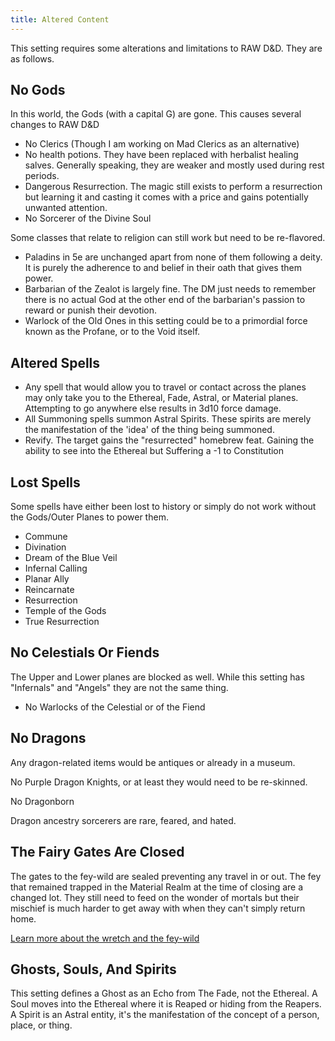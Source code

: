 ```yaml
---
title: Altered Content
---
```

This setting requires some alterations and limitations to RAW D&D. They are as follows.

## No Gods

In this world, the Gods (with a capital G) are gone. This causes several changes to RAW D&D

* No Clerics (Though I am working on Mad Clerics as an alternative)
* No health potions. They have been replaced with herbalist healing salves. Generally speaking, they are weaker and mostly used during rest periods.
* Dangerous Resurrection. The magic still exists to perform a resurrection but learning it and casting it comes with a price and gains potentially unwanted attention.
* No Sorcerer of the Divine Soul

Some classes that relate to religion can still work but need to be re-flavored.

* Paladins in 5e are unchanged apart from none of them following a deity. It is purely the adherence to and belief in their oath that gives them power.
* Barbarian of the Zealot is largely fine. The DM just needs to remember there is no actual God at the other end of the barbarian's passion to reward or punish their devotion.
* Warlock of the Old Ones in this setting could be to a primordial force known as the Profane, or to the Void itself.

## Altered Spells

* Any spell that would allow you to travel or contact across the planes may only take you to the Ethereal, Fade, Astral, or Material planes. Attempting to go anywhere else results in 3d10 force damage.
* All Summoning spells summon Astral Spirits. These spirits are merely the manifestation of the 'idea' of the thing being summoned.
* Revify. The target gains the "resurrected" homebrew feat. Gaining the ability to see into the Ethereal but Suffering a -1 to Constitution

## Lost Spells

Some spells have either been lost to history or simply do not work without the Gods/Outer Planes to power them.

* Commune
* Divination
* Dream of the Blue Veil
* Infernal Calling
* Planar Ally
* Reincarnate
* Resurrection
* Temple of the Gods
* True Resurrection

## No Celestials Or Fiends

The Upper and Lower planes are blocked as well. While this setting has "Infernals" and "Angels" they are not the same thing.

* No Warlocks of the Celestial or of the Fiend

## No Dragons

Any dragon-related items would be antiques or already in a museum.

No Purple Dragon Knights, or at least they would need to be re-skinned.

No Dragonborn

Dragon ancestry sorcerers are rare, feared, and hated.

## The Fairy Gates Are Closed

The gates to the fey-wild are sealed preventing any travel in or out. The fey that remained trapped in the Material Realm at the time of closing are a changed lot. They still need to feed on the wonder of mortals but their mischief is much harder to get away with when they can't simply return home.

[Learn more about the wretch and the fey-wild](https://www.fourshame.com/cosmology/fey-wild)

## Ghosts, Souls, And Spirits

This setting defines a Ghost as an Echo from The Fade, not the Ethereal. A Soul moves into the Ethereal where it is Reaped or hiding from the Reapers. A Spirit is an Astral entity, it's the manifestation of the concept of a person, place, or thing.